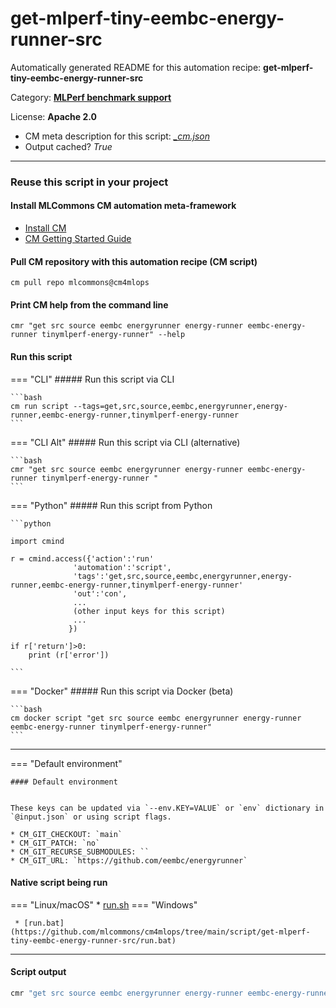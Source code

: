 # get-mlperf-tiny-eembc-energy-runner-src
Automatically generated README for this automation recipe: **get-mlperf-tiny-eembc-energy-runner-src**

Category: **[MLPerf benchmark support](..)**

License: **Apache 2.0**


* CM meta description for this script: *[_cm.json](https://github.com/mlcommons/cm4mlops/tree/main/script/get-mlperf-tiny-eembc-energy-runner-src/_cm.json)*
* Output cached? *True*

---
### Reuse this script in your project

#### Install MLCommons CM automation meta-framework

* [Install CM](https://docs.mlcommons.org/ck/install)
* [CM Getting Started Guide](https://docs.mlcommons.org/ck/getting-started/)

#### Pull CM repository with this automation recipe (CM script)

```cm pull repo mlcommons@cm4mlops```

#### Print CM help from the command line

````cmr "get src source eembc energyrunner energy-runner eembc-energy-runner tinymlperf-energy-runner" --help````

#### Run this script

=== "CLI"
    ##### Run this script via CLI

    ```bash
    cm run script --tags=get,src,source,eembc,energyrunner,energy-runner,eembc-energy-runner,tinymlperf-energy-runner 
    ```
=== "CLI Alt"
    ##### Run this script via CLI (alternative)


    ```bash
    cmr "get src source eembc energyrunner energy-runner eembc-energy-runner tinymlperf-energy-runner " 
    ```

=== "Python"
    ##### Run this script from Python


    ```python

    import cmind

    r = cmind.access({'action':'run'
                  'automation':'script',
                  'tags':'get,src,source,eembc,energyrunner,energy-runner,eembc-energy-runner,tinymlperf-energy-runner'
                  'out':'con',
                  ...
                  (other input keys for this script)
                  ...
                 })

    if r['return']>0:
        print (r['error'])

    ```


=== "Docker"
    ##### Run this script via Docker (beta)

    ```bash
    cm docker script "get src source eembc energyrunner energy-runner eembc-energy-runner tinymlperf-energy-runner" 
    ```
___

=== "Default environment"

    #### Default environment


    These keys can be updated via `--env.KEY=VALUE` or `env` dictionary in `@input.json` or using script flags.

    * CM_GIT_CHECKOUT: `main`
    * CM_GIT_PATCH: `no`
    * CM_GIT_RECURSE_SUBMODULES: ``
    * CM_GIT_URL: `https://github.com/eembc/energyrunner`



#### Native script being run
=== "Linux/macOS"
     * [run.sh](https://github.com/mlcommons/cm4mlops/tree/main/script/get-mlperf-tiny-eembc-energy-runner-src/run.sh)
=== "Windows"

     * [run.bat](https://github.com/mlcommons/cm4mlops/tree/main/script/get-mlperf-tiny-eembc-energy-runner-src/run.bat)
___
#### Script output
```bash
cmr "get src source eembc energyrunner energy-runner eembc-energy-runner tinymlperf-energy-runner "  -j
```